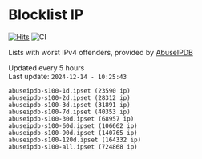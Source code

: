 # Blocklist IP

[![Hits](https://hits.seeyoufarm.com/api/count/incr/badge.svg?url=https%3A%2F%2Fgithub.com%2Fborestad%2Fblocklist-ip%2F&count_bg=%2379C83D&title_bg=%23555555&icon=&icon_color=%23E7E7E7&title=hits&edge_flat=false)](https://hits.seeyoufarm.com)  ![CI](https://img.shields.io/github/workflow/status/borestad/blocklist-ip/CI?style=flat-square)

Lists with worst IPv4 offenders, provided by [AbuseIPDB](https://www.abuseipdb.com/)

<!-- FOOTER-PLACEHOLDER -->
Updated every 5 hours<br>
Last update: `2024-12-14 - 10:25:43`
```
abuseipdb-s100-1d.ipset (23590 ip)
abuseipdb-s100-2d.ipset (28312 ip)
abuseipdb-s100-3d.ipset (31891 ip)
abuseipdb-s100-7d.ipset (40353 ip)
abuseipdb-s100-30d.ipset (68957 ip)
abuseipdb-s100-60d.ipset (106662 ip)
abuseipdb-s100-90d.ipset (140765 ip)
abuseipdb-s100-120d.ipset (164332 ip)
abuseipdb-s100-all.ipset (724868 ip)
```
